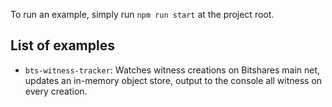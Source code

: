 To run an example, simply run `npm run start` at the project root.

## List of examples

* `bts-witness-tracker`: Watches witness creations on Bitshares main net, updates an in-memory object store, output to the console all witness on every creation.
